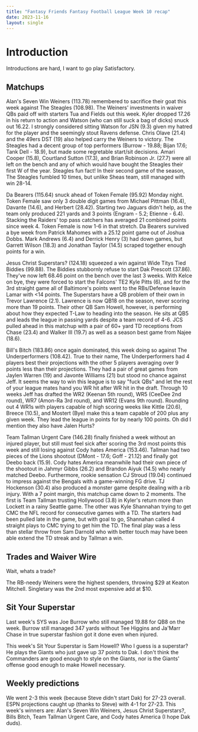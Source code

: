 ```yaml
---
title: "Fantasy Friends Fantasy Football League Week 10 recap"
date: 2023-11-16
layout: single
---
```


# Introduction

Introductions are hard, I want to go play Satisfactory.

## Matchups

Alan's Seven Win Weiners (113.78) remembered to sacrifice their goat this week against The Steagles (108.98). The Weiners' investments in waiver QBs paid off with starters Tua and Fields out this week. Kyler dropped 17.26 in his return to action and Watson (who can still suck a bag of dicks) snuck out 16.22. I strongly considered sitting Watson for JSN (9.3) given my hatred for the player and the seemingly stout Ravens defense. Chris Olave (21.4) and the 49ers DST (19) also helped carry the Weiners to victory. The Steagles had a decent group of top performers (Burrow - 19.88; Bijan 17.6; Tank Dell - 18.9), but made some regretable start/sit decisions. Amari Cooper (15.8), Courtland Sutton (17.3), and Brian Robinson Jr. (27.7) were all left on the bench and any of which would have bought the Steagles their first W of the year. Steagles fun fact! In their second game of the season, The Steagles fumbled 10 times, but unlike Sheas team, still managed with win 28-14. 

Da Bearers (115.64) snuck ahead of Token Female (95.92) Monday night. Token Female saw only 3 double digit games from Michael Pittman (16.4), Davante (14.6), and Herbert (28.42). Starting two Jaguars didn't help, as the team only produced 221 yards and 3 points (Engram - 5.2; Etienne - 6.4). Stacking the Raiders' top pass catchers has averaged 21 combined points since week 4. Token Female is now 1-6 in that stretch. Da Bearers survived a bye week from Patrick Mahomes with a 25.12 point game out of Joshua Dobbs. Mark Andrews (6.4) and Derrick Henry (3) had down games, but Garrett Wilson (18.3) and Jonathan Taylor (14.5) scraped together enough points for a win.

Jesus Christ Superstars? (124.18) squeezed a win against Wide Titys Tied Biddies (99.88). The Biddies stubbornly refuse to start Dak Prescott (37.86). They've now left 68.46 point on the bench over the last 3 weeks. With Kelce on bye, they were forced to start the Falcons' TE2 Kyle Pitts (6), and for the 3rd straight game all of Baltimore's points went to the RBs/Defense leavin Lamar with <14 points. The Superstars have a QB problem of their own in Trevor Lawrence (2.1). Lawrence is now QB18 on the season, never scoring more than 19 points. Their other QB Sam Howell, however, is performing about how they expected T-Law to heading into the season. He sits at QB5 and leads the league in passing yards despite a team record of 4-6. JCS pulled ahead in this matchup with a pair of 60+ yard TD receptions from Chase (23.4) and Walker III (19.7) as well as a season best game from Najee (18.6). 

Bill's Bitch (183.86) once again dominated, this week doing so against The Underperformers (108.42). True to their name, The Underperformers had 4 players best their projections with the other 5 players averaging over 9 points less than their projections. They had a pair of great games from Jaylen Warren (19) and Javonte Williams (21) but stood no chance against Jeff. It seems the way to win this league is to say "fuck QBs" and let the rest of your league mates hand you WR hit after WR hit in the draft. Through 10 weeks Jeff has drafted the WR2 (Keenan 5th round), WR5 (CeeDee 2nd round), WR7 (Amon-Ra 3rd round), and WR12 (Evans 9th round). Rounding out 4 WR1s with players capable of high scoring weeks like Kittle (20.6), Breece (10.5), and Mostert (Bye) make this a team capable of 200 plus any given week. They lead the league in points for by nearly 100 points. Oh did I mention they also have Jalen Hurts?


Team Tallman Urgent Care (146.28) finally finished a week without an injured player, but still must feel sick after scoring the 3rd most points this week and still losing against Cody hates America (153.46). Tallman had two pieces of the Lions shootout (DMont - 17.6; Goff - 21.12) and finally got Deebo back (15.9). Cody hates America meanwhile had their own piece of the shootout in Jahmyr Gibbs (26.2) and Brandon Aiyuk (14.5) who nearly matched Deebo. Furthermore, rookie sensation CJ Stroud (19.04) continued to impress against the Bengals with a game-winning FG drive. TJ Hockenson (30.4) also produced a monster game despite dealing with a rib injury. With a 7 point margin, this matchup came down to 2 moments. The first is Team Tallman trusting Hollywood (3.8) in Kyler's return more than Lockett in a rainy Seattle game. The other was Kyle Shannahan trying to get CMC the NFL record for consecutive games with a TD. The starters had been pulled late in the game, but with goal to go, Shannahan called 4 straight plays to CMC trying to get him the TD. The final play was a less than stellar throw from Sam Darnold who with better touch may have been able extend the TD streak and by Tallman a win.

## Trades and Waiver Wire

Wait, whats a trade?

The RB-needy Weiners were the highest spenders, throwing $29 at Keaton Mitchell. Singletary was the 2nd most expensive add at $10.

## Sit Your Superstar

Last week's SYS was Joe Burrow who still managed 19.88 for QB8 on the week. Burrow still managed 347 yards without Tee Higgins and Ja'Marr Chase in true superstar fashion got it done even when injured.

This week's Sit Your Superstar is Sam Howell? Who I guess is a superstar? He plays the Giants who just gave up 37 points to Dak. I don't think the Commanders are good enough to style on the Giants, nor is the Giants' offense good enough to make Howell necessary.

## Weekly predictions

We went 2-3 this week (because Steve didn't start Dak) for 27-23 overall. ESPN projections  caught up (thanks to Steve) with 4-1 for 27-23. This week's winners are: Alan's Seven Win Weiners, Jesus Christ Superstars?, Bills Bitch, Team Tallman Urgent Care, and Cody hates America (I hope Dak duds).











